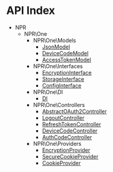 API Index
=========

* NPR
    * NPR\One
        * NPR\One\Models
            * [JsonModel](NPR-One-Models-JsonModel.md)
            * [DeviceCodeModel](NPR-One-Models-DeviceCodeModel.md)
            * [AccessTokenModel](NPR-One-Models-AccessTokenModel.md)
        * NPR\One\Interfaces
            * [EncryptionInterface](NPR-One-Interfaces-EncryptionInterface.md)
            * [StorageInterface](NPR-One-Interfaces-StorageInterface.md)
            * [ConfigInterface](NPR-One-Interfaces-ConfigInterface.md)
        * NPR\One\DI
            * [DI](NPR-One-DI-DI.md)
        * NPR\One\Controllers
            * [AbstractOAuth2Controller](NPR-One-Controllers-AbstractOAuth2Controller.md)
            * [LogoutController](NPR-One-Controllers-LogoutController.md)
            * [RefreshTokenController](NPR-One-Controllers-RefreshTokenController.md)
            * [DeviceCodeController](NPR-One-Controllers-DeviceCodeController.md)
            * [AuthCodeController](NPR-One-Controllers-AuthCodeController.md)
        * NPR\One\Providers
            * [EncryptionProvider](NPR-One-Providers-EncryptionProvider.md)
            * [SecureCookieProvider](NPR-One-Providers-SecureCookieProvider.md)
            * [CookieProvider](NPR-One-Providers-CookieProvider.md)

